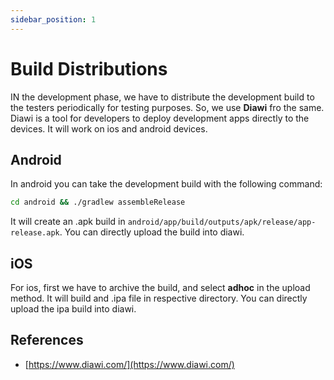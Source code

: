 ```yaml
---
sidebar_position: 1
---
```


# Build Distributions

IN the development phase, we have to distribute the development build to the testers periodically for testing purposes. So, we use **Diawi** fro the same.
Diawi is a tool for developers to deploy development apps directly to the devices. It will work on ios and android devices.

## Android

In android you can take the development build with the following command:

```bash
cd android && ./gradlew assembleRelease
```

It will create an .apk build in `android/app/build/outputs/apk/release/app-release.apk`. You can directly upload the build into diawi.

## iOS

For ios, first we have to archive the build, and select **adhoc** in the upload method. It will build and .ipa file in respective directory. You can directly upload the ipa build into diawi.

## References

- [https://www.diawi.com/](https://www.diawi.com/)
